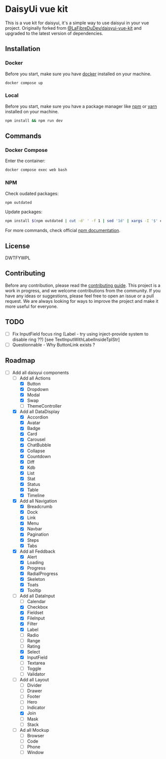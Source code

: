 # DaisyUi vue kit

This is a vue kit for daisyui, it's a simple way to use daisyui in your vue project.
Originally forked from [@LaFibreDuDev/daisyui-vue-kit](https://github.com/LaFibreDuDev/daisyui-vue-kit) and upgraded to the latest version of dependencies.

## Installation

### Docker

Before you start, make sure you have [docker](https://docs.docker.com/get-started/get-docker/) installed on your machine.

```bash
docker compose up
```

### Local

Before you start, make sure you have a package manager like [npm](https://www.npmjs.com/get-npm) or [yarn](https://yarnpkg.com/getting-started/install) installed on your machine.

```bash
npm install && npm run dev
```

## Commands

### Docker Compose

Enter the container:

```bash
docker compose exec web bash
```

### NPM

Check oudated packages:

```bash
npm outdated
```

Update packages:

```bash
npm install $(npm outdated | cut -d' ' -f 1 | sed '1d' | xargs -I '$' echo '$@latest' | xargs echo)
```

For more commands, check official [npm documentation](https://docs.npmjs.com/cli-documentation/cli).

## License

DWTFYWPL

## Contributing

Before any contribution, please read the [contributing guide](CONTRIBUTING.md).
This project is a work in progress, and we welcome contributions from the community. If you have any ideas or suggestions, please feel free to open an issue or a pull request.
We are always looking for ways to improve the project and make it more useful for everyone.

## TODO

- [ ] Fix InputField focus ring (Label - try using inject-provide system to disable ring ??) [see TextInputWithLabelInsideTplStr]
- [ ] Questionnable - Why ButtonLink exists ?

## Roadmap

- [ ] Add all daisyui components
  - [ ] Add all Actions
    - [x] Button
    - [x] Dropdown
    - [x] Modal
    - [x] Swap
    - [ ] ThemeController
  - [x] Add all DataDisplay
    - [x] Accordion
    - [x] Avatar
    - [x] Badge
    - [x] Card
    - [x] Carousel
    - [x] ChatBubble
    - [x] Collapse
    - [x] Countdown
    - [x] Diff
    - [x] Kdb
    - [x] List
    - [x] Stat
    - [x] Status
    - [x] Table
    - [x] Timeline
  - [x] Add all Navigation
    - [x] Breadcrumb
    - [x] Dock
    - [x] Link
    - [x] Menu
    - [x] Navbar
    - [x] Pagination
    - [x] Steps
    - [x] Tabs
  - [x] Add all Feddback
    - [x] Alert
    - [x] Loading
    - [x] Progress
    - [x] RadialProgress
    - [x] Skeleton
    - [x] Toats
    - [x] Tooltip
  - [ ] Add all DataInput
    - [ ] Calendar
    - [x] Checkbox
    - [x] Fieldset
    - [x] FileInput
    - [x] Filter
    - [x] Label
    - [ ] Radio
    - [ ] Range
    - [ ] Rating
    - [x] Select
    - [x] InputField
    - [ ] Textarea
    - [ ] Toggle
    - [ ] Validator
  - [ ] Add all Layout
    - [ ] Divider
    - [ ] Drawer
    - [ ] Footer
    - [ ] Hero
    - [ ] Indicator
    - [x] Join
    - [ ] Mask
    - [ ] Stack
  - [ ] Ad all Mockup
    - [ ] Browser
    - [ ] Code
    - [ ] Phone
    - [ ] Window
